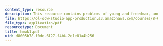 ```yaml
---
content_type: resource
description: This resource contains problems of young and freedman, and fermi estimation.
file: https://ol-ocw-studio-app-production.s3.amazonaws.com/courses/8-01x-physics-i-classical-mechanics-with-an-experimental-focus-fall-2002/d8005b78f0de6127f4b82e1e81a4b256_hmwk1.pdf
file_type: application/pdf
resourcetype: Document
title: hmwk1.pdf
uid: d8005b78-f0de-6127-f4b8-2e1e81a4b256
---
```


